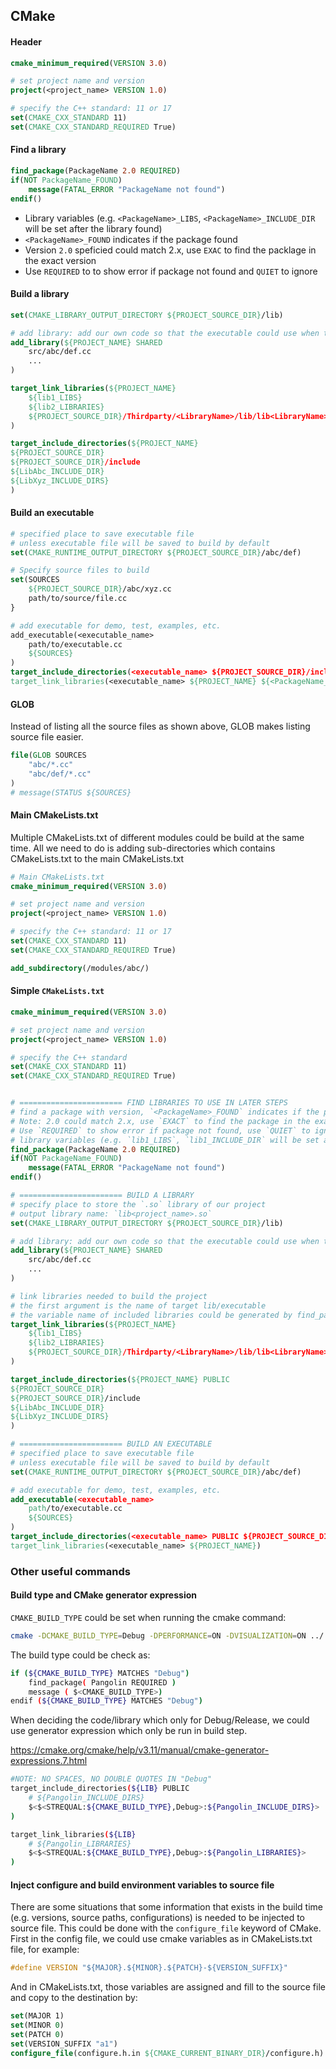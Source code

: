 
## CMake
#### Header
```cmake
cmake_minimum_required(VERSION 3.0)

# set project name and version
project(<project_name> VERSION 1.0)

# specify the C++ standard: 11 or 17
set(CMAKE_CXX_STANDARD 11)
set(CMAKE_CXX_STANDARD_REQUIRED True)
```

#### Find a library
```cmake
find_package(PackageName 2.0 REQUIRED)
if(NOT PackageName_FOUND)
    message(FATAL_ERROR "PackageName not found")
endif()
```
* Library variables (e.g. `<PackageName>_LIBS`, `<PackageName>_INCLUDE_DIR` will be set after the library found)
* `<PackageName>_FOUND` indicates if the package found
* Version `2.0` speficied could match 2.x, use `EXAC` to find the packlage in the exact version
* Use `REQUIRED` to to show error if package not found and `QUIET` to ignore

#### Build a library
```cmake
set(CMAKE_LIBRARY_OUTPUT_DIRECTORY ${PROJECT_SOURCE_DIR}/lib)

# add library: add our own code so that the executable could use when they are compiled
add_library(${PROJECT_NAME} SHARED
    src/abc/def.cc
    ...
)

target_link_libraries(${PROJECT_NAME}
    ${lib1_LIBS}
    ${lib2_LIBRARIES}
    ${PROJECT_SOURCE_DIR}/Thirdparty/<LibraryName>/lib/lib<LibraryName>.so
)

target_include_directories(${PROJECT_NAME}
${PROJECT_SOURCE_DIR}
${PROJECT_SOURCE_DIR}/include
${LibAbc_INCLUDE_DIR}
${LibXyz_INCLUDE_DIRS}
)

```
#### Build an executable
```cmake
# specified place to save executable file
# unless executable file will be saved to build by default
set(CMAKE_RUNTIME_OUTPUT_DIRECTORY ${PROJECT_SOURCE_DIR}/abc/def)

# Specify source files to build
set(SOURCES
    ${PROJECT_SOURCE_DIR}/abc/xyz.cc
    path/to/source/file.cc
}

# add executable for demo, test, examples, etc.
add_executable(<executable_name>
    path/to/executable.cc
    ${SOURCES}
)
target_include_directories(<executable_name> ${PROJECT_SOURCE_DIR}/include)
target_link_libraries(<executable_name> ${PROJECT_NAME} ${<PackageName_LIBS>})
```
#### GLOB
Instead of listing all the source files as shown above, GLOB makes listing source file easier.
```cmake
file(GLOB SOURCES
    "abc/*.cc"
    "abc/def/*.cc"
)
# message(STATUS ${SOURCES}
```

#### Main CMakeLists.txt
Multiple CMakeLists.txt of different modules could be build at the same time. All we need to do is adding sub-directories which contains CMakeLists.txt to the main CMakeLists.txt
```cmake
# Main CMakeLists.txt
cmake_minimum_required(VERSION 3.0)

# set project name and version
project(<project_name> VERSION 1.0)

# specify the C++ standard: 11 or 17
set(CMAKE_CXX_STANDARD 11)
set(CMAKE_CXX_STANDARD_REQUIRED True)

add_subdirectory(/modules/abc/)
```

#### Simple `CMakeLists.txt`

```cmake
cmake_minimum_required(VERSION 3.0)

# set project name and version
project(<project_name> VERSION 1.0)

# specify the C++ standard
set(CMAKE_CXX_STANDARD 11)
set(CMAKE_CXX_STANDARD_REQUIRED True)


# ======================= FIND LIBRARIES TO USE IN LATER STEPS
# find a package with version, `<PackageName>_FOUND` indicates if the package found
# Note: 2.0 could match 2.x, use `EXACT` to find the package in the exact version
# Use `REQUIRED` to show error if package not found, use `QUIET` to ignore
# library variables (e.g. `lib1_LIBS`, `lib1_INCLUDE_DIR` will be set after the library found)
find_package(PackageName 2.0 REQUIRED)
if(NOT PackageName_FOUND)
    message(FATAL_ERROR "PackageName not found")
endif()

# ======================= BUILD A LIBRARY
# specify place to store the `.so` library of our project
# output library name: `lib<project_name>.so`
set(CMAKE_LIBRARY_OUTPUT_DIRECTORY ${PROJECT_SOURCE_DIR}/lib)

# add library: add our own code so that the executable could use when they are compiled
add_library(${PROJECT_NAME} SHARED
    src/abc/def.cc
    ...
)

# link libraries needed to build the project
# the first argument is the name of target lib/executable
# the variable name of included libraries could be generated by find_package or specified if the library is included in the project
target_link_libraries(${PROJECT_NAME}
    ${lib1_LIBS}
    ${lib2_LIBRARIES}
    ${PROJECT_SOURCE_DIR}/Thirdparty/<LibraryName>/lib/lib<LibraryName>.so
)

target_include_directories(${PROJECT_NAME} PUBLIC
${PROJECT_SOURCE_DIR}
${PROJECT_SOURCE_DIR}/include
${LibAbc_INCLUDE_DIR}
${LibXyz_INCLUDE_DIRS}
)

# ======================= BUILD AN EXECUTABLE
# specified place to save executable file
# unless executable file will be saved to build by default
set(CMAKE_RUNTIME_OUTPUT_DIRECTORY ${PROJECT_SOURCE_DIR}/abc/def)

# add executable for demo, test, examples, etc.
add_executable(<executable_name>
    path/to/executable.cc
    ${SOURCES}
)
target_include_directories(<executable_name> PUBLIC ${PROJECT_SOURCE_DIR}/include)
target_link_libraries(<executable_name> ${PROJECT_NAME})

```

### Other useful commands
#### Build type and CMake generator expression
`CMAKE_BUILD_TYPE` could be set when running the cmake command:
```bash
cmake -DCMAKE_BUILD_TYPE=Debug -DPERFORMANCE=ON -DVISUALIZATION=ON ../ 
```
The build type could be check as:
```bash
if (${CMAKE_BUILD_TYPE} MATCHES "Debug")
    find_package( Pangolin REQUIRED )
    message ( $<CMAKE_BUILD_TYPE>)
endif (${CMAKE_BUILD_TYPE} MATCHES "Debug")
```

When deciding the code/library which only for Debug/Release, we could use generator expression which only be run in build step.

https://cmake.org/cmake/help/v3.11/manual/cmake-generator-expressions.7.html

```bash
#NOTE: NO SPACES, NO DOUBLE QUOTES IN "Debug"
target_include_directories(${LIB} PUBLIC
    # ${Pangolin_INCLUDE_DIRS}
    $<$<STREQUAL:${CMAKE_BUILD_TYPE},Debug>:${Pangolin_INCLUDE_DIRS}>
)

target_link_libraries(${LIB}
    # ${Pangolin_LIBRARIES}
    $<$<STREQUAL:${CMAKE_BUILD_TYPE},Debug>:${Pangolin_LIBRARIES}>
)

```

#### Inject configure and build environment variables to source file
There are some situations that some information that exists in the build time (e.g. versions, source paths, configurations) is needed to be injected to source file. This could be done with the `configure_file` keyword of CMake.
First in the config file, we could use cmake variables as in CMakeLists.txt file, for example:
```cpp
#define VERSION "${MAJOR}.${MINOR}.${PATCH}-${VERSION_SUFFIX}"
```
And in CMakeLists.txt, those variables are assigned and fill to the source file and copy to the destination by:

```cmake
set(MAJOR 1)
set(MINOR 0)
set(PATCH 0)
set(VERSION_SUFFIX "a1")
configure_file(configure.h.in ${CMAKE_CURRENT_BINARY_DIR}/configure.h)
```



